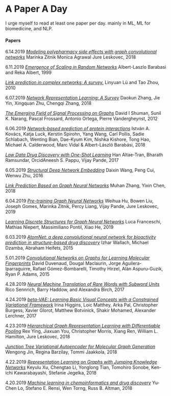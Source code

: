 # A Paper A Day

I urge myself to read at least one paper per day. mainly in ML, ML for biomedicine, and NLP. 

#### Papers
6.14.2019 [*Modeling polypharmacy side effects with graph convolutional networks*](https://academic.oup.com/bioinformatics/article/34/13/i457/5045770) Marinka Zitnik  Monica Agrawal  Jure Leskovec, 2018

6.11.2019 [*Emergence of Scaling in Random Networks*](http://barabasi.com/f/67.pdf) Albert-Laszlo Barabasi and Reka Albert, 1999

[*Link prediction in complex networks: A survey.*](https://arxiv.org/abs/1010.0725) Linyuan Lü and Tao Zhou, 2010

6.07.2019 [*Network Representation Learning: A Survey*](https://arxiv.org/abs/1801.05852) Daokun Zhang, Jie Yin, Xingquan Zhu, Chengqi Zhang, 2018

[*The Emerging Field of Signal Processing on Graphs*](https://ieeexplore.ieee.org/document/6494675) David I Shuman, Sunil K. Narang, Pascal Frossard, Antonio Ortega, Pierre Vandergheynst, 2012

6.06.2019 [*Network-based prediction of protein interactions*](https://www.nature.com/articles/s41467-019-09177-y) István A. Kovács, Katja Luck, Kerstin Spirohn, Yang Wang, Carl Pollis, Sadie Schlabach, Wenting Bian, Dae-Kyum Kim, Nishka Kishore, Tong Hao, Michael A. Calderwood, Marc Vidal & Albert-László Barabási, 2018

[*Low Data Drug Discovery with One-Shot Learning*](https://pubs.acs.org/doi/abs/10.1021/acscentsci.6b00367) Han Altae-Tran, Bharath Ramsundar, OrcidAneesh S. Pappu, Vijay Pande, 2017

6.05.2019 [*Structural Deep Network Embedding*](https://www.kdd.org/kdd2016/papers/files/rfp0191-wangAemb.pdf) Daixin Wang, Peng Cui, Wenwu Zhu, 2016

[*Link Prediction Based on Graph Neural Networks*](https://arxiv.org/abs/1802.09691) Muhan Zhang, Yixin Chen, 2018

6.04.2019 [*Pre-training Graph Neural Networks*](https://arxiv.org/abs/1905.12265) Weihua Hu, Bowen Liu, Joseph Gomes, Marinka Zitnik, Percy Liang, Vijay Pande, Jure Leskovec, 2019

[*Learning Discrete Structures for Graph Neural Networks*](https://arxiv.org/abs/1903.11960) Luca Franceschi, Mathias Niepert, Massimiliano Pontil, Xiao He, 2019

6.03.2019 [*AtomNet: a deep convolutional neural network for bioactivity prediction in structure-based drug discovery*](https://arxiv.org/abs/1510.02855) Izhar Wallach, Michael Dzamba, Abraham Heifets, 2015

5.01.2019 [*Convolutional Networks on Graphs for Learning Molecular Fingerprints*](http://papers.nips.cc/paper/5954-convolutional-networks-on-graphs-for-learning-molecular-fingerprints.pdf) David Duvenaud, Dougal Maclaurin, Jorge Aguilera-Iparraguirre, Rafael Gómez-Bombarelli, Timothy Hirzel, Alán Aspuru-Guzik, Ryan P. Adams, 2015

4.28.2019 [*Neural Machine Translation of Rare Words with Subword Units*](http://www.aclweb.org/anthology/P16-1162) Rico Sennrich, Barry Haddow, and Alexandra Birch, 2017

4.24.2019 [*beta-VAE: Learning Basic Visual Concepts with a Constrained Variational Framework*](https://openreview.net/pdf?id=Sy2fzU9gl) Irina Higgins, Loic Matthey, Arka Pal, Christopher Burgess, Xavier Glorot, Matthew Botvinick, Shakir Mohamed, Alexander Lerchner, 2017

4.23.2019 [*Hierarchical Graph Representation Learning with
Differentiable Pooling*](https://arxiv.org/abs/1806.08804) Rex Ying, Jiaxuan You, Christopher Morris, Xiang Ren, William L. Hamilton, Jure Leskovec, 2018

[*Junction Tree Variational Autoencoder for Molecular Graph Generation*](https://arxiv.org/pdf/1802.04364.pdf) Wengong Jin, Regina Barzilay, Tommi Jaakkola, 2018

4.22.2019 [*Representation Learning on Graphs with Jumping Knowledge Networks*](https://arxiv.org/abs/1806.03536) Keyulu Xu, Chengtao Li, Yonglong Tian, Tomohiro Sonobe, Ken-ichi Kawarabayashi, Stefanie Jegelka, 2018

4.20.2019 [*Machine learning in chemoinformatics and drug discovery*](https://www.sciencedirect.com/science/article/pii/S1359644617304695) Yu-Chen Lo, Stefano E. Rensi, Wen Torng, Russ B. Altman, 2018
